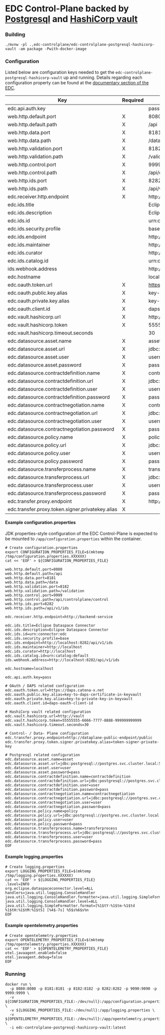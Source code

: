 # EDC Control-Plane backed by [Postgresql](https://www.postgresql.org/) and [HashiCorp vault](https://www.vaultproject.io/docs)

### Building

```shell
./mvnw -pl .,edc-controlplane/edc-controlplane-postgresql-hashicorp-vault -am package -Pwith-docker-image
```

### Configuration

Listed below are configuration keys needed to get the `edc-controlplane-postgresql-hashicorp-vault` up and running.
Details regarding each configuration property can be found at the [documentary section of the EDC](https://github.com/eclipse-dataspaceconnector/DataSpaceConnector/tree/main/docs).

| Key  	                                                | Required  | Example | Description |
|---	                                                |---	    |---	  |---          |
| edc.api.auth.key                                      |           | password | |
| web.http.default.port                                 | X         | 8080    | |
| web.http.default.path                                 | X         | /api    | |
| web.http.data.port                                    | X         | 8181    | |
| web.http.data.path                                    | X         | /data   | |
| web.http.validation.port                              | X         | 8182    | |
| web.http.validation.path                              | X         | /validation | |
| web.http.control.port                                 | X         | 9999 | |
| web.http.control.path                                 | X         | /api/controlplane/control | |
| web.http.ids.port                                     | X         | 8282 | |
| web.http.ids.path                                     | X         | /api/v1/ids | |
| edc.receiver.http.endpoint                            | X         | http://backend-service | |
| edc.ids.title                                         |           | Eclipse Dataspace Connector | |
| edc.ids.description                                   |           | Eclipse Dataspace Connector | |
| edc.ids.id                                            |           | urn:connector:edc | |
| edc.ids.security.profile                              |           | base | |
| edc.ids.endpoint                                      |           | http://localhost:8282/api/v1/ids | |
| edc.ids.maintainer                                    |           | http://localhost | |
| edc.ids.curator                                       |           | http://localhost | |
| edc.ids.catalog.id                                    |           | urn:catalog:default | |
| ids.webhook.address                                   |           | http://localhost:8282/api/v1/ids | |
| edc.hostname                                          |           | localhost | |
| edc.oauth.token.url                                   | X         | https://daps.catena-x.net | |
| edc.oauth.public.key.alias                            | X         | key-to-daps-certificate-in-keyvault | |
| edc.oauth.private.key.alias                           | X         | key-to-private-key-in-keyvault | |
| edc.oauth.client.id                                   | X         | daps-oauth-client-id | |
| edc.vault.hashicorp.url                               | X         | http://vault | |
| edc.vault.hashicorp.token                             | X         | 55555555-6666-7777-8888-999999999999 | |
| edc.vault.hashicorp.timeout.seconds                   |           | 30 | |
| edc.datasource.asset.name                             | X         | asset | |
| edc.datasource.asset.url                              | X         | jdbc:postgresql://postgres.svc.cluster.local:5432/edc_asset_db | |
| edc.datasource.asset.user                             | X         | username | |
| edc.datasource.asset.password                         | X         | password | |
| edc.datasource.contractdefinition.name                | X         | contractdefinition | |
| edc.datasource.contractdefinition.url                 | X         | jdbc:postgresql://postgres.svc.cluster.local:5432/edc_contractdefinition_db | |
| edc.datasource.contractdefinition.user                | X         | username | |
| edc.datasource.contractdefinition.password            | X         | password | |
| edc.datasource.contractnegotiation.name               | X         | contractnegotiation | |
| edc.datasource.contractnegotiation.url                | X         | jdbc:postgresql://postgres.svc.cluster.local:5432/edc_contractnegotiation_db | |
| edc.datasource.contractnegotiation.user               | X         | username | |
| edc.datasource.contractnegotiation.password           | X         | password | |
| edc.datasource.policy.name                            | X         | policy | |
| edc.datasource.policy.url                             | X         | jdbc:postgresql://postgres.svc.cluster.local:5432/edc_policy_db | |
| edc.datasource.policy.user                            | X         | username | |
| edc.datasource.policy.password                        | X         | password | |
| edc.datasource.transferprocess.name                   | X         | transferprocess | |
| edc.datasource.transferprocess.url                    | X         | jdbc:postgresql://postgres.svc.cluster.local:5432/edc_transferprocess_db | |
| edc.datasource.transferprocess.user                   | X         | username | |
| edc.datasource.transferprocess.password               | X         | password | |
| edc.transfer.proxy.endpoint                           | X         | http://proxy | |
| edc.transfer.proxy.token.signer.privatekey.alias      | X         | | |

#### Example configuration.properties

JDK properties-style configuration of the EDC Control-Plane is expected to be mounted to `/app/configuration.properties` within the container.

```shell
# Create configuration.properties
export CONFIGURATION_PROPERTIES_FILE=$(mktemp /tmp/configuration.properties.XXXXXX)
cat << 'EOF' > ${CONFIGURATION_PROPERTIES_FILE}

web.http.default.port=8080
web.http.default.path=/api
web.http.data.port=8181
web.http.data.path=/data
web.http.validation.port=8182
web.http.validation.path=/validation
web.http.control.port=9999
web.http.control.path=/api/controlplane/control
web.http.ids.port=8282
web.http.ids.path=/api/v1/ids

edc.receiver.http.endpoint=http://backend-service

edc.ids.title=Eclipse Dataspace Connector
edc.ids.description=Eclipse Dataspace Connector
edc.ids.id=urn:connector:edc
edc.ids.security.profile=base
edc.ids.endpoint=http://localhost:8282/api/v1/ids
edc.ids.maintainer=http://localhost
edc.ids.curator=http://localhost
edc.ids.catalog.id=urn:catalog:default
ids.webhook.address=http://localhost:8282/api/v1/ids

edc.hostname=localhost

edc.api.auth.key=pass

# OAuth / DAPS related configuration
edc.oauth.token.url=https://daps.catena-x.net
edc.oauth.public.key.alias=key-to-daps-certificate-in-keyvault
edc.oauth.private.key.alias=key-to-private-key-in-keyvault
edc.oauth.client.id=daps-oauth-client-id

# HashiCorp vault related configuration
edc.vault.hashicorp.url=http://vault
edc.vault.hashicorp.token=55555555-6666-7777-8888-999999999999
edc.vault.hashicorp.timeout.seconds=30

# Control- / Data- Plane configuration
edc.transfer.proxy.endpoint=http://dataplane-public-endpoint/public
edc.transfer.proxy.token.signer.privatekey.alias=token-signer-private-key

# Postgresql related configuration
edc.datasource.asset.name=asset
edc.datasource.asset.url=jdbc:postgresql://postgres.svc.cluster.local:5432/edc_asset
edc.datasource.asset.user=user
edc.datasource.asset.password=pass
edc.datasource.contractdefinition.name=contractdefinition
edc.datasource.contractdefinition.url=jdbc:postgresql://postgres.svc.cluster.local:5432/edc_contractdefinition
edc.datasource.contractdefinition.user=user
edc.datasource.contractdefinition.password=pass
edc.datasource.contractnegotiation.name=contractnegotiation
edc.datasource.contractnegotiation.url=jdbc:postgresql://postgres.svc.cluster.local:5432/edc_contractnegotiation
edc.datasource.contractnegotiation.user=user
edc.datasource.contractnegotiation.password=pass
edc.datasource.policy.name=policy
edc.datasource.policy.url=jdbc:postgresql://postgres.svc.cluster.local:5432/edc_policy
edc.datasource.policy.user=user
edc.datasource.policy.password=pass
edc.datasource.transferprocess.name=transferprocess
edc.datasource.transferprocess.url=jdbc:postgresql://postgres.svc.cluster.local:5432/edc_transferprocess
edc.datasource.transferprocess.user=user
edc.datasource.transferprocess.password=pass
EOF
```

#### Example logging.properties
```shell
# Create logging.properties
export LOGGING_PROPERTIES_FILE=$(mktemp /tmp/logging.properties.XXXXXX)
cat << 'EOF' > ${LOGGING_PROPERTIES_FILE}
.level=INFO
org.eclipse.dataspaceconnector.level=ALL
handlers=java.util.logging.ConsoleHandler
java.util.logging.ConsoleHandler.formatter=java.util.logging.SimpleFormatter
java.util.logging.ConsoleHandler.level=ALL
java.util.logging.SimpleFormatter.format=[%1$tY-%1$tm-%1$td %1$tH:%1$tM:%1$tS] [%4$-7s] %5$s%6$s%n
EOF
```

#### Example opentelemetry.properties
```shell
# Create opentelemetry.properties
export OPENTELEMETRY_PROPERTIES_FILE=$(mktemp /tmp/opentelemetry.properties.XXXXXX)
cat << 'EOF' > ${OPENTELEMETRY_PROPERTIES_FILE}
otel.javaagent.enabled=false
otel.javaagent.debug=false
EOF
```

### Running

```shell
docker run \
  -p 8080:8080 -p 8181:8181 -p 8182:8182 -p 8282:8282 -p 9090:9090 -p 9999:9999 \
  -v ${CONFIGURATION_PROPERTIES_FILE:-/dev/null}:/app/configuration.properties \
  -v ${LOGGING_PROPERTIES_FILE:-/dev/null}:/app/logging.properties \
  -v ${OPENTELEMETRY_PROPERTIES_FILE:-/dev/null}:/app/opentelemetry.properties \
  -i edc-controlplane-postgresql-hashicorp-vault:latest
```